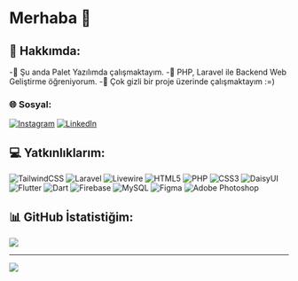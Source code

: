 # Merhaba 👋

## 💫 Hakkımda:
-🔭 Şu anda Palet Yazılımda çalışmaktayım.
-🌱 PHP, Laravel ile Backend Web Geliştirme öğreniyorum.
-👀 Çok gizli bir proje üzerinde çalışmaktayım :=)

### 🌐 Sosyal:
[![Instagram](https://img.shields.io/badge/Instagram-%23E4405F.svg?logo=Instagram&logoColor=white)](https://instagram.com/beratmasat.dev) [![LinkedIn](https://img.shields.io/badge/LinkedIn-%230077B5.svg?logo=linkedin&logoColor=white)](https://linkedin.com/in/beratmasat) 

## 💻 Yatkınlıklarım:
![TailwindCSS](https://img.shields.io/badge/tailwindcss-%2338B2AC.svg?style=for-the-badge&logo=tailwind-css&logoColor=white) ![Laravel](https://img.shields.io/badge/laravel-%23FF2D20.svg?style=for-the-badge&logo=laravel&logoColor=white) ![Livewire](https://img.shields.io/badge/livewire-%234e56a6.svg?style=for-the-badge&logo=livewire&logoColor=white) ![HTML5](https://img.shields.io/badge/html5-%23E34F26.svg?style=for-the-badge&logo=html5&logoColor=white) ![PHP](https://img.shields.io/badge/php-%23777BB4.svg?style=for-the-badge&logo=php&logoColor=white) ![CSS3](https://img.shields.io/badge/css3-%231572B6.svg?style=for-the-badge&logo=css3&logoColor=white) ![DaisyUI](https://img.shields.io/badge/daisyui-5A0EF8?style=for-the-badge&logo=daisyui&logoColor=white) ![Flutter](https://img.shields.io/badge/Flutter-%2302569B.svg?style=for-the-badge&logo=Flutter&logoColor=white) ![Dart](https://img.shields.io/badge/dart-%230175C2.svg?style=for-the-badge&logo=dart&logoColor=white) ![Firebase](https://img.shields.io/badge/firebase-a08021?style=for-the-badge&logo=firebase&logoColor=ffcd34) ![MySQL](https://img.shields.io/badge/mysql-4479A1.svg?style=for-the-badge&logo=mysql&logoColor=white) ![Figma](https://img.shields.io/badge/figma-%23F24E1E.svg?style=for-the-badge&logo=figma&logoColor=white) ![Adobe Photoshop](https://img.shields.io/badge/adobe%20photoshop-%2331A8FF.svg?style=for-the-badge&logo=adobe%20photoshop&logoColor=white)

## 📊 GitHub İstatistiğim:
![](https://github-readme-streak-stats.herokuapp.com/?user=beratmasat&theme=dark&hide_border=true)

---
[![](https://visitcount.itsvg.in/api?id=beratmasat&icon=8&color=12)](https://visitcount.itsvg.in)
